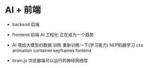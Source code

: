 #  AI + 前端
- backend 后端

- frontend 前端
 AI 工程化 正在成为一个趋势

- AI
  喂给大模型的数据
  训练 重新训练一下(学习能力) NLP机器学习
  css animation container keyframes fontend


- brain.js 浏览器端可以运行的神经网络库

